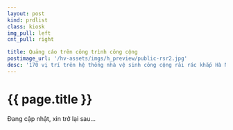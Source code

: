 ```yaml
---
layout: post
kind: prdlist
class: kiosk
img_pull: left
cnt_pull: right

title: Quảng cáo trên công trình công cộng
postimage_url: '/hv-assets/imgs/h_preview/public-rsr2.jpg'
desc: '170 vị trí trên hệ thống nhà vệ sinh công cộng rải rác khắp Hà Nội...'
---
```


<h1>{{ page.title }}</h1>

<p>Đang cập nhật, xin trở lại sau...</p>
<p style="font-size:60px;"><i class="fa fa-refresh fa-spin"></i></p>
